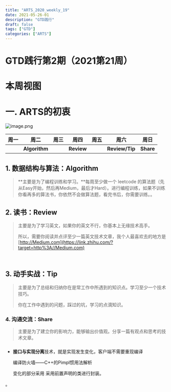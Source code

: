 ```yaml
---
title: "ARTS_2020_weekly_19"
date: 2021-05-26-01 
description: "GTD践行"
draft: false
tags: ["GTD"]
categories: ["ARTS"]
---
```




# GTD践行第2期（2021第21周） 



# 本周视图 







# 一. **ARTS的初衷**



![image.png](https://i.loli.net/2020/01/20/Wes4hOCzgJjIvTa.png) 





| 周一 | 周二          | 周三 | 周四       | 周五 | 周六           | 周日      |
| ---- | ------------- | ---- | ---------- | ---- | -------------- | --------- |
|      | **Algorithm** |      | **Review** |      | **Review/Tip** | **Share** |

## 1.  数据结构与算法：Algorithm

> **主要是为了编程训练和学习。**每周至少做一个 leetcode 的算法题（先从Easy开始，然后再Medium，最后才Hard）。进行编程训练，如果不训练你看再多的算法书，你依然不会做算法题，看完书后，你需要训练。。







## 2. 读书：Review 

> 主要是为了学习英文，如果你的英文不行，你基本上无缘技术高手。
>
> 所以，需要你阅读并点评至少一篇英文技术文章，我个人最喜欢去的地方是[http://Medium.com](https://link.zhihu.com/?target=http%3A//Medium.com)







~~~


~~~

## 3. 动手实战：Tip

> 主要是为了总结和归纳你在是常工作中所遇到的知识点。学习至少一个技术技巧。
>
> 你在工作中遇到的问题，踩过的坑，学习的点滴知识。




### 4.  沟通交流：Share

>主要是为了建立你的影响力，能够输出价值观。分享一篇有观点和思考的技术文章。


#####  



- **接口与实现分离**技术，就是实现发生变化，客户端不需要重现编译

  编译防火墙——C++的Pimpl惯用法解析

  

  变化的部分采用 采用前置声明的类进行封装。

  

。

